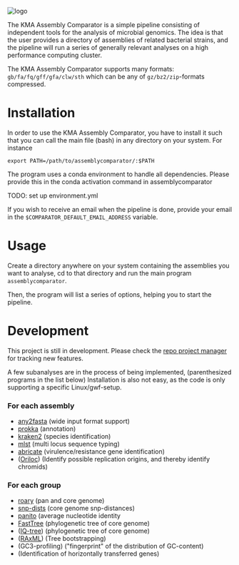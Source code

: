 ![logo](https://raw.githubusercontent.com/cmkobel/kma-assemblycomparator/master/scripts/logo.png "")


The KMA Assembly Comparator is a simple pipeline consisting of independent tools for the analysis of microbial genomics. The idea is that the user provides a directory of assemblies of related bacterial strains, and the pipeline will run a series of generally relevant analyses on a high performance computing cluster.

The KMA Assembly Comparator supports many formats: `gb/fa/fq/gff/gfa/clw/sth` which can be any of `gz/bz2/zip`-formats compressed.

# Installation
In order to use the KMA Assembly Comparator, you have to install it such that you can call the main file (bash) in any directory on your system. For instance
```
export PATH=/path/to/assemblycomparator/:$PATH
```

The program uses a conda environment to handle all dependencies. Please provide this in the conda activation command in assemblycomparator

TODO: set up environment.yml

If you wish to receive an email when the pipeline is done, provide your email in the `$COMPARATOR_DEFAULT_EMAIL_ADDRESS` variable.


# Usage

Create a directory anywhere on your system containing the assemblies you want to analyse, cd to that directory and run the main program `assemblycomparator`.

Then, the program will list a series of options, helping you to start the pipeline.


# Development

This project is still in development. Please check the [repo project manager](https://github.com/cmkobel/kma-assemblycomparator/projects/1) for tracking new features. 

A few subanalyses are in the process of being implemented, (parenthesized programs in the list below)
Installation is also not easy, as the code is only supporting a specific Linux/gwf-setup.


### For each assembly
  * [any2fasta](https://github.com/tseemann/any2fasta) (wide input format support)
  * [prokka](https://github.com/tseemann/prokka) (annotation)
  * [kraken2](https://ccb.jhu.edu/software/kraken2/) (species identification)
  * [mlst](https://github.com/tseemann/mlst) (multi locus sequence typing)
  * [abricate](https://github.com/tseemann/abricate) (virulence/resistance gene identification)
  * ([Oriloc](http://pbil.univ-lyon1.fr/software/Oriloc/oriloc.html)) (Identify possible replication origins, and thereby identify chromids)

  
  
### For each group
  * [roary](https://sanger-pathogens.github.io/Roary/) (pan and core genome)
  * [snp-dists](https://github.com/tseemann/snp-dists) (core genome snp-distances)
  * [panito](https://github.com/sanger-pathogens/panito) (average nucleotide identity
  * [FastTree](http://www.microbesonline.org/fasttree/) (phylogenetic tree of core genome)
  * ([IQ-tree](http://www.iqtree.org/)) (phylogenetic tree of core genome)
  * ([RAxML](https://github.com/amkozlov/raxml-ng)) (Tree bootstrapping)
  * (GC3-profiling) ("fingerprint" of the distribution of GC-content)
  * (Identification of horizontally transferred genes)
  
  
  
  
